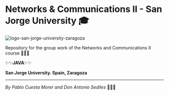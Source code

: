 # Networks & Communications II - San Jorge University 🎓

![logo-san-jorge-university-zaragoza](https://user-images.githubusercontent.com/43066595/218307824-f47634e6-6319-4de5-a168-c1fa5628a2dd.jpg)

Repository for the group work of the Networks and Communications II course 👨🏼‍💻

✨✨**JAVA**✨✨

**San Jorge University. Spain, Zaragoza**

---

*_By Pablo Cuesta Morer and Don Antonio Sediles_* 🙋🏼‍♂️
